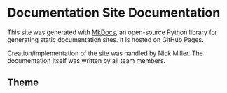# Documentation Site Documentation

This site was generated with [MkDocs](https://www.mkdocs.org), an open-source Python library for generating static documentation sites. It is hosted on GitHub Pages.

Creation/implementation of the site was handled by Nick Miller. The documentation itself was written by all team members.

## Theme

